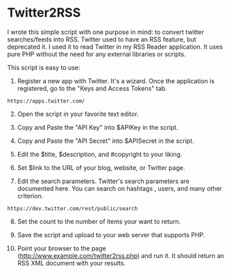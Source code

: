 Twitter2RSS
===========

I wrote this simple script with one purpose in mind: to convert twitter searches/feeds into RSS. Twitter used to have an RSS feature, but deprecated it. I used it to read Twitter in my RSS Reader application. It uses pure PHP without the need for any external libraries or scripts.

This script is easy to use:

1. Register a new app with Twitter. It's a wizard. Once the application is registered, go to the "Keys and Access Tokens" tab. 

```
https://apps.twitter.com/
```

2. Open the script in your favorite text editor.

3. Copy and Paste the "API Key" into $APIKey in the script.

4. Copy and Paste the "API Secret" into $APISecret in the script.

5. Edit the $title, $description, and #copyright to your liking.

6. Set $link to the URL of your blog, website, or Twitter page.

7. Edit the search parameters. Twitter's search parameters are documented here. You can search on hashtags , users, and many other criterion.
```
https://dev.twitter.com/rest/public/search
```

8. Set the count to the number of items your want to return.

9. Save the script and upload to your web server that supports PHP. 

10. Point your browser to the page (http://www.example.com/twitter2rss.php) and run it. It should return an RSS XML document with your results.
